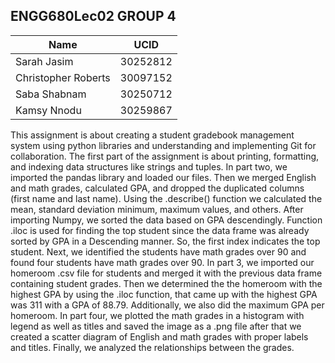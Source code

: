 ## ENGG680Lec02 GROUP 4

 | Name  | UCID |
| ------------- | ------------- |
| Sarah Jasim  | 30252812  |
| Christopher Roberts  | 30097152  |
| Saba Shabnam  | 30250712  |
| Kamsy Nnodu  | 30259867  |
 
This assignment is about creating a student gradebook management system using python libraries and understanding and implementing Git for collaboration. The first part of the assignment is about printing, formatting, and indexing data structures like strings and tuples.
In part two, we imported the pandas library and loaded our files. Then we merged English and math grades, calculated GPA, and dropped the duplicated columns (first name and last name). Using the .describe() function we calculated the mean, standard deviation minimum, maximum values, and others. After importing Numpy, we sorted the data based on GPA descendingly. Function .iloc is used for finding the top student since the data frame was already sorted by GPA in a Descending manner. So, the first index indicates the top student. Next, we identified the students have math grades over 90 and found four students have math grades over 90.
In part 3, we imported our homeroom .csv file for students and merged it with the previous data frame containing student grades. Then we determined the the homeroom with the highest GPA by using the .iloc function, that came up with the highest GPA was 311 with a GPA of 88.79. Additionally, we also did the maximum GPA per homeroom.
In part four, we plotted the math grades in a histogram with legend as well as titles and saved the image as a .png file after that we created a scatter diagram of English and math grades with proper labels and titles. Finally, we analyzed the relationships between the grades.

